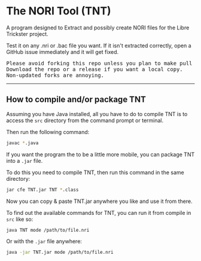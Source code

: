 The NORI Tool (TNT)
===================

A program designed to Extract and possibly create NORI
files for the Libre Trickster project.

Test it on any .nri or .bac file you want. If it isn't extracted correctly, 
open a GitHub issue immediately and it will get fixed.

<pre>
Please avoid forking this repo unless you plan to make pull request.
Download the repo or a release if you want a local copy.
Non-updated forks are annoying.
</pre>

------------------------------------

How to compile and/or package TNT
----------------------------------

Assuming you have Java installed, all you have to do to compile TNT is to 
access the `src` directory from the command prompt or terminal.

Then run the following command:
```bash
javac *.java
```

If you want the program the to be a little more mobile, you can package TNT 
into a `.jar` file.

To do this you need to compile TNT, then run this command in the same directory:
```bash
jar cfe TNT.jar TNT *.class
```

Now you can copy & paste TNT.jar anywhere you like and use it from there.

To find out the available commands for TNT, you can run it from compile in `src`
like so:
```bash
java TNT mode /path/to/file.nri
```

Or with the `.jar` file anywhere:
```bash
java -jar TNT.jar mode /path/to/file.nri
```
